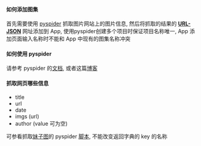 #### 如何添加图集
首先需要使用 [pyspider](https://github.com/binux/pyspider) 抓取图片网站上的图片信息, 然后将抓取的结果的 [**URL-JSON**](http://23.252.109.110:5000/results/dump/meizitu.txt) 网址添加到 App, 使用pyspider创建多个项目时保证项目名称唯一, App 添加页面输入名称时不能和 App 中现有的图集名称冲突

#### 如何使用 pyspider
请参考 pyspider 的[文档](
http://docs.pyspider.org/), 或者这篇[博客](http://blog.binux.me/2015/01/pyspider-tutorial-level-1-html-and-css-selector/)

#### 抓取网页哪些信息
 * title
 * url
 * date
 * imgs (url)
 * author (value 可为空)
 
可参看抓取[妹子图](www.meizitu.com)的 pyspider [脚本](https://github.com/scola/Meizitu/pyspider/meizitu.py), 不能改变返回字典的 key 的名称
